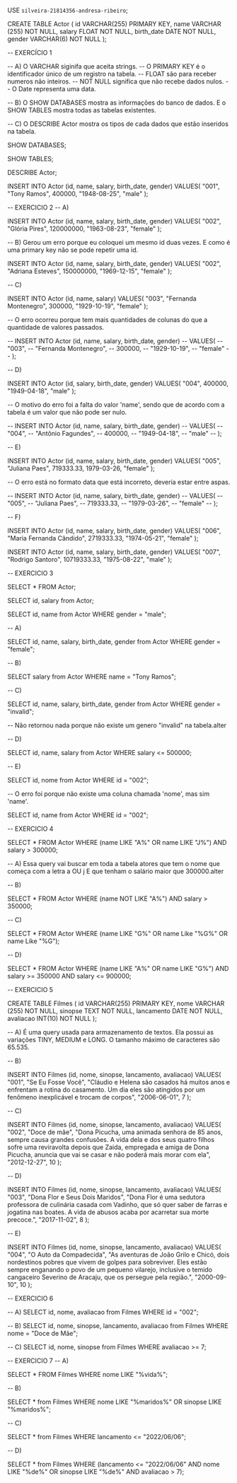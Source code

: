 USE `silveira-21814356-andresa-ribeiro`;

CREATE TABLE Actor (
    id VARCHAR(255) PRIMARY KEY,
    name VARCHAR (255) NOT NULL,
    salary FLOAT NOT NULL,
    birth_date DATE NOT NULL,
    gender VARCHAR(6) NOT NULL
);

-- EXERCÍCIO 1

-- A) O VARCHAR siginifa que aceita strings.
-- O PRIMARY KEY é o identificador único de um registro na tabela.
-- FLOAT são para receber numeros não inteiros.
-- NOT NULL significa que não recebe dados nulos.
-- O Date representa uma data.

-- B) O SHOW DATABASES mostra as informações do banco de dados. E o SHOW TABLES mostra todas as tabelas existentes.

-- C) O DESCRIBE Actor mostra os tipos de cada dados que estão inseridos na tabela.

SHOW DATABASES;

SHOW TABLES;

DESCRIBE Actor;

INSERT INTO Actor (id, name, salary, birth_date, gender)
VALUES(
  "001", 
  "Tony Ramos",
  400000,
  "1948-08-25", 
  "male"
);

-- EXERCICIO 2
-- A)

INSERT INTO Actor (id, name, salary, birth_date, gender)
VALUES(
  "002", 
  "Glória Pires",
  120000000,
  "1963-08-23", 
  "female"
);

-- B) Gerou um erro porque eu coloquei um mesmo id duas vezes. E como é uma primary key não se pode repetir uma id.

INSERT INTO Actor (id, name, salary, birth_date, gender)
VALUES(
  "002", 
  "Adriana Esteves",
  150000000,
  "1969-12-15", 
  "female"
);

-- C)

INSERT INTO Actor (id, name, salary)
VALUES(
  "003", 
  "Fernanda Montenegro",
  300000,
  "1929-10-19", 
  "female"
);

-- O erro ocorreu porque tem mais quantidades de colunas do que a quantidade de valores passados.

-- INSERT INTO Actor (id, name, salary, birth_date, gender)
-- VALUES(
-- "003", 
-- "Fernanda Montenegro",
-- 300000,
-- "1929-10-19", 
-- "female"
-- );

-- D)

INSERT INTO Actor (id, salary, birth_date, gender)
VALUES(
  "004",
  400000,
  "1949-04-18", 
  "male"
);

-- O motivo do erro foi a falta do valor 'name', sendo que de acordo com a tabela é um valor que não pode ser nulo.

-- INSERT INTO Actor (id, name, salary, birth_date, gender)
-- VALUES(
-- "004",
-- "Antônio Fagundes",
-- 400000,
-- "1949-04-18", 
-- "male"
-- );

-- E)

INSERT INTO Actor (id, name, salary, birth_date, gender)
VALUES(
  "005", 
  "Juliana Paes",
  719333.33,
  1979-03-26, 
  "female"
);

-- O erro está no formato data que está incorreto, deveria estar entre aspas.

-- INSERT INTO Actor (id, name, salary, birth_date, gender)
-- VALUES(
-- "005", 
-- "Juliana Paes",
-- 719333.33,
-- "1979-03-26", 
-- "female"
-- );

-- F)

INSERT INTO Actor (id, name, salary, birth_date, gender)
VALUES(
  "006", 
  "Maria Fernanda Cândido",
  2719333.33,
  "1974-05-21", 
  "female"
);

INSERT INTO Actor (id, name, salary, birth_date, gender)
VALUES(
  "007", 
  "Rodrigo Santoro",
  10719333.33,
  "1975-08-22", 
  "male"
);

-- EXERCICIO 3

SELECT * FROM Actor;

SELECT id, salary from Actor;

SELECT id, name from Actor WHERE gender = "male";

-- A)

SELECT id, name, salary, birth_date, gender from Actor WHERE gender = "female";

-- B)

SELECT salary from Actor WHERE name = "Tony Ramos";

-- C)

SELECT id, name, salary, birth_date, gender from Actor WHERE gender = "invalid";

-- Não retornou nada porque não existe um genero "invalid" na tabela.alter

-- D)

SELECT id, name, salary from Actor WHERE salary <= 500000;

-- E)

SELECT id, nome from Actor WHERE id = "002";

-- O erro foi porque não existe uma coluna chamada 'nome', mas sim 'name'.

SELECT id, name from Actor WHERE id = "002";

-- EXERCICIO 4

SELECT * FROM Actor
WHERE (name LIKE "A%" OR name LIKE "J%") AND salary > 300000;

-- A) Essa query vai buscar em toda a tabela atores que tem o nome que começa com a letra a OU j E que tenham o salário maior que 300000.alter

-- B)  

SELECT * FROM Actor
WHERE (name NOT LIKE "A%") AND salary > 350000;

-- C)

SELECT * FROM Actor
WHERE (name LIKE "G%" OR name Like "%G%" OR name Like "%G");

-- D)

SELECT * FROM Actor
WHERE (name LIKE "A%" OR name LIKE "G%") AND salary >= 350000 AND salary <= 900000;

-- EXERCICIO 5

CREATE TABLE Filmes (
    id VARCHAR(255) PRIMARY KEY,
    nome VARCHAR (255) NOT NULL,
    sinopse TEXT NOT NULL,
    lancamento DATE NOT NULL,
    avaliacao INT(10) NOT NULL
);

-- A) É uma query usada para armazenamento de textos. Ela possui as variações TINY, MEDIUM e LONG. O tamanho máximo de caracteres são 65.535.

-- B) 

INSERT INTO Filmes (id, nome, sinopse, lancamento, avaliacao)
VALUES(
  "001", 
  "Se Eu Fosse Você",
  "Cláudio e Helena são casados há muitos anos e enfrentam a rotina do casamento. Um dia eles são atingidos por um fenômeno inexplicável e trocam de corpos",
  "2006-06-01", 
  7
);

-- C)

INSERT INTO Filmes (id, nome, sinopse, lancamento, avaliacao)
VALUES(
  "002", 
  "Doce de mãe",
  "Dona Picucha, uma animada senhora de 85 anos, sempre causa grandes confusões. A vida dela e dos seus quatro filhos sofre uma reviravolta depois que Zaida, empregada e amiga de Dona Picucha, anuncia que vai se casar e não poderá mais morar com ela",
  "2012-12-27", 
  10
);

-- D)

INSERT INTO Filmes (id, nome, sinopse, lancamento, avaliacao)
VALUES(
  "003", 
  "Dona Flor e Seus Dois Maridos",
  "Dona Flor é uma sedutora professora de culinária casada com Vadinho, que só quer saber de farras e jogatina nas boates. A vida de abusos acaba por acarretar sua morte precoce.",
  "2017-11-02", 
  8
);

-- E)

INSERT INTO Filmes (id, nome, sinopse, lancamento, avaliacao)
VALUES(
  "004", 
  "O Auto da Compadecida",
  "As aventuras de João Grilo e Chicó, dois nordestinos pobres que vivem de golpes para sobreviver. Eles estão sempre enganando o povo de um pequeno vilarejo, inclusive o temido cangaceiro Severino de Aracaju, que os persegue pela região.",
  "2000-09-10", 
  10
);

-- EXERCICIO 6

-- A)
SELECT id, nome, avaliacao from Filmes WHERE id = "002";

-- B)
SELECT id, nome, sinopse, lancamento, avaliacao from Filmes WHERE nome = "Doce de Mãe";

-- C)
SELECT id, nome, sinopse from Filmes WHERE avaliacao >= 7;

-- EXERCICIO 7
-- A)

SELECT * FROM Filmes WHERE nome LIKE "%vida%";

-- B)

SELECT * from Filmes WHERE nome LIKE "%maridos%" OR sinopse LIKE "%maridos%";

-- C)

SELECT * from Filmes WHERE lancamento <= "2022/06/06";

-- D)

SELECT * from Filmes 
WHERE (lancamento <= "2022/06/06" AND nome LIKE "%de%" OR sinopse LIKE "%de%" AND avaliacao > 7);













